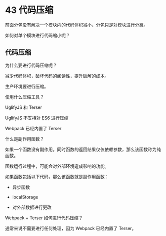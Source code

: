 # 43 代码压缩

前面分包没有解决一个模块内的代码体积减小，分包只是对模块进行分离。

如何对单个模块进行代码缩小呢？

## 代码压缩

为什么要进行代码压缩呢？

减少代码体积，破坏代码的阅读性，提升破解的成本。

生产环境要进行压缩。

使用什么压缩工具？

UglifyJS 和 Terser

UglifyJS 不支持对 ES6 进行压缩

Webpack 已经内置了 Terser

什么是副作用函数？

如果一个函数没有副作用，同时函数的返回结果仅仅依赖参数，那么该函数称为纯函数。

函数运行过程中，可能会对外部环境造成影响的功能。

如果函数包括以下代码，那么该函数就是副作用函数：

- 异步函数

- localStorage

- 对外部数据进行更改

Webpack + Terser 如何进行代码压缩？

通常来说不需要进行任何处理，因为 Webpack 已经内置了 Terser。


